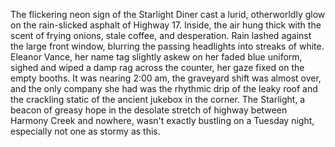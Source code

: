 The flickering neon sign of the Starlight Diner cast a lurid, otherworldly glow on the rain-slicked asphalt of Highway 17.  Inside, the air hung thick with the scent of frying onions, stale coffee, and desperation.  Rain lashed against the large front window, blurring the passing headlights into streaks of white.  Eleanor Vance, her name tag slightly askew on her faded blue uniform, sighed and wiped a damp rag across the counter, her gaze fixed on the empty booths.  It was nearing 2:00 am, the graveyard shift was almost over, and the only company she had was the rhythmic drip of the leaky roof and the crackling static of the ancient jukebox in the corner.  The Starlight, a beacon of greasy hope in the desolate stretch of highway between Harmony Creek and nowhere, wasn't exactly bustling on a Tuesday night, especially not one as stormy as this.
